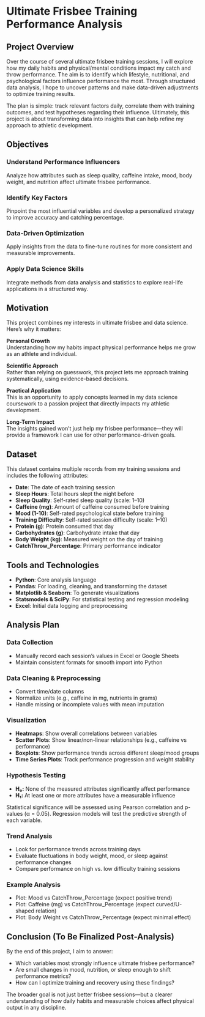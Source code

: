 # Ultimate Frisbee Training Performance Analysis

## Project Overview

Over the course of several ultimate frisbee training sessions, I will explore how my daily habits and physical/mental conditions impact my catch and throw performance. The aim is to identify which lifestyle, nutritional, and psychological factors influence performance the most. Through structured data analysis, I hope to uncover patterns and make data-driven adjustments to optimize training results.

The plan is simple: track relevant factors daily, correlate them with training outcomes, and test hypotheses regarding their influence. Ultimately, this project is about transforming data into insights that can help refine my approach to athletic development.

## Objectives

### Understand Performance Influencers
Analyze how attributes such as sleep quality, caffeine intake, mood, body weight, and nutrition affect ultimate frisbee performance.

### Identify Key Factors
Pinpoint the most influential variables and develop a personalized strategy to improve accuracy and catching percentage.

### Data-Driven Optimization
Apply insights from the data to fine-tune routines for more consistent and measurable improvements.

### Apply Data Science Skills
Integrate methods from data analysis and statistics to explore real-life applications in a structured way.

## Motivation

This project combines my interests in ultimate frisbee and data science. Here’s why it matters:

**Personal Growth**  
Understanding how my habits impact physical performance helps me grow as an athlete and individual.

**Scientific Approach**  
Rather than relying on guesswork, this project lets me approach training systematically, using evidence-based decisions.

**Practical Application**  
This is an opportunity to apply concepts learned in my data science coursework to a passion project that directly impacts my athletic development.

**Long-Term Impact**  
The insights gained won’t just help my frisbee performance—they will provide a framework I can use for other performance-driven goals.

## Dataset

This dataset contains multiple records from my training sessions and includes the following attributes:

- **Date**: The date of each training session  
- **Sleep Hours**: Total hours slept the night before  
- **Sleep Quality**: Self-rated sleep quality (scale: 1–10)  
- **Caffeine (mg)**: Amount of caffeine consumed before training  
- **Mood (1-10)**: Self-rated psychological state before training  
- **Training Difficulty**: Self-rated session difficulty (scale: 1–10)  
- **Protein (g)**: Protein consumed that day  
- **Carbohydrates (g)**: Carbohydrate intake that day  
- **Body Weight (kg)**: Measured weight on the day of training  
- **CatchThrow_Percentage**: Primary performance indicator

## Tools and Technologies

- **Python**: Core analysis language
- **Pandas**: For loading, cleaning, and transforming the dataset
- **Matplotlib & Seaborn**: To generate visualizations
- **Statsmodels & SciPy**: For statistical testing and regression modeling
- **Excel**: Initial data logging and preprocessing

## Analysis Plan

### Data Collection
- Manually record each session’s values in Excel or Google Sheets
- Maintain consistent formats for smooth import into Python

### Data Cleaning & Preprocessing
- Convert time/date columns
- Normalize units (e.g., caffeine in mg, nutrients in grams)
- Handle missing or incomplete values with mean imputation

### Visualization
- **Heatmaps**: Show overall correlations between variables
- **Scatter Plots**: Show linear/non-linear relationships (e.g., caffeine vs performance)
- **Boxplots**: Show performance trends across different sleep/mood groups
- **Time Series Plots**: Track performance progression and weight stability

### Hypothesis Testing
- **H₀:** None of the measured attributes significantly affect performance  
- **H₁:** At least one or more attributes have a measurable influence

Statistical significance will be assessed using Pearson correlation and p-values (α = 0.05). Regression models will test the predictive strength of each variable.

### Trend Analysis
- Look for performance trends across training days
- Evaluate fluctuations in body weight, mood, or sleep against performance changes
- Compare performance on high vs. low difficulty training sessions

### Example Analysis
- Plot: Mood vs CatchThrow_Percentage (expect positive trend)
- Plot: Caffeine (mg) vs CatchThrow_Percentage (expect curved/U-shaped relation)
- Plot: Body Weight vs CatchThrow_Percentage (expect minimal effect)

## Conclusion (To Be Finalized Post-Analysis)

By the end of this project, I aim to answer:
- Which variables most strongly influence ultimate frisbee performance?
- Are small changes in mood, nutrition, or sleep enough to shift performance metrics?
- How can I optimize training and recovery using these findings?

The broader goal is not just better frisbee sessions—but a clearer understanding of how daily habits and measurable choices affect physical output in any discipline.

